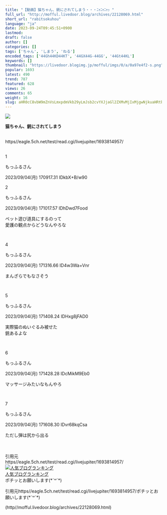 ```yaml
---
title: "【動画】猫ちゃん、銃にされてしまう・・・ﾆｬﾆｬﾆｬｯ "
full_url: "http://mofful.livedoor.blog/archives/22128069.html"
short_url: "rabitsokuhou"
language: "ja"
date: 2023-09-24T09:45:51+0900
lastmod: 
draft: false
author: []
categories: []
tags: ['ちゃん', 'しまう', 'ねる']
encoded_tags: ['44Gh44KD44KT', '44GX44G-44GG', '44Gt44KL']
keywords: []
thumbnail: "https://livedoor.blogimg.jp/mofful/imgs/0/a/0a97e4f2-s.png"
popular: 1693
latest: 490
trend: 787
featured: 628
views: 26
comments: 65
weight: 16
slug: aHR0cC8vbW9mZnVsLmxpdmVkb29yLmJsb2cvYXJjaGl2ZXMvMjIxMjgwNjkuaHRtbA==
---
```


![](https://livedoor.blogimg.jp/mofful/imgs/0/a/0a97e4f2-s.png)

<div><p><b><p>猫ちゃん、銃にされてしまう</p></b><br> https//eagle.5ch.net/test/read.cgi/livejupiter/1693814957/</p><p class='t_h'><br>1 <p>もっふるさん</p> <p> 2023/09/04(月) 170917.31 IDkbX+B/w90<br></p></p><p class='t_h'>2 <p>もっふるさん</p> <p> 2023/09/04(月) 171017.57 IDhDwd7Food</p></p> <p class='t_b'> ペット遊び道具にするのって<br>愛護の観点からどうなんやろな </p><br> <p class='t_h'>4 <p>もっふるさん</p> <p> 2023/09/04(月) 171316.66 ID4w3Wa+Vnr</p></p> <p class='t_b'> まんざらでもなさそう </p><br> <p class='t_h'>5 <p>もっふるさん</p> <p> 2023/09/04(月) 171408.24 IDHxg8jFAD0</p></p> <p class='t_b'> 実際猫のぬいぐるみ被せた<br>銃あるよな </p><br> <p class='t_h'>6 <p>もっふるさん</p> <p> 2023/09/04(月) 171428.28 IDcMikM9Eb0</p></p> <p class='t_b'> マッサージみたいなもんやろ </p><br> <p class='t_h'>7 <p>もっふるさん</p> <p> 2023/09/04(月) 171608.30 IDvr68kqCsa</p></p> <p class='t_b'> ただし弾は尻から出る </p><br> <br>引用元<br>https//eagle.5ch.net/test/read.cgi/livejupiter/1693814957/<br><a href='//blog.with2.net/link/?2036932'><img src='https//blog.with2.net/img/banner/banner_21.gif' title='人気ブログランキング'></a><br><a href='//blog.with2.net/link/?2036932'>人気ブログランキング</a><br>ポチッとお願いします(*´꒳`*)<br><img border='0' width='1' height='1' src='https//www11.a8.net/0.gif?a8mat=3BDUGQ+4RHMA+2HOM+BS629' alt=''> <p>引用元https//eagle.5ch.net/test/read.cgi/livejupiter/1693814957/ポチッとお願いします(*´꒳`*)</p></div>

(http//mofful.livedoor.blog/archives/22128069.html)
